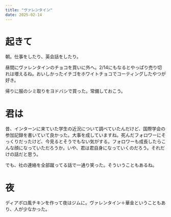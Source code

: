 ```yaml
---
title: "ヴァレンタイン"
date: 2025-02-14
---
```


# 起きて
朝。仕事をしたり、英会話をしたり。

昼間にヴァレンタインのチョコを買いに外へ。2/14にもなるとやっぱり売り切れは増えるね。おいしかったイチゴをホワイトチョコでコーティングしたやつが好き。

帰りに服のシミ取りをヨドバシで買った。常備しておこう。

# 君は
昔、インターンに来ていた学生の近況について調べていたんだけど、国際学会の参加記録を書いていて良かった。大事を成していますね。死んだフォロワーにそっくりだったけど、今見るとそうでもない気がする。フォロワーも成長したらこんな顔になっていただろうか。いや、君は君自身になっていくのだろう。それだけの話だと思う。

でも、社の連絡を全部蹴ってる話で一通り笑った。そういうこともあるね。

# 夜
ディアボロ風チキンを作って夜はジムに。ヴァレンタイン＋華金ということもあり、人が少なかった。